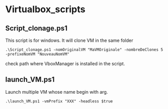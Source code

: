 # Virtualbox_scripts

## Script_clonage.ps1  
This script is for windows. It will clone VM in the same folder  
```
.\Script_clonage.ps1 -nomOriginalVM "MaVMOriginale" -nombreDeClones 5 -prefixeNomVM "NouveauNomVM"
```
check path where VboxManager is installed in the script.

## launch_VM.ps1
Launch multiple VM whose name begin with arg.
```
.\launch_VM.ps1 -vmPrefix "XXX" -headless $true
```
